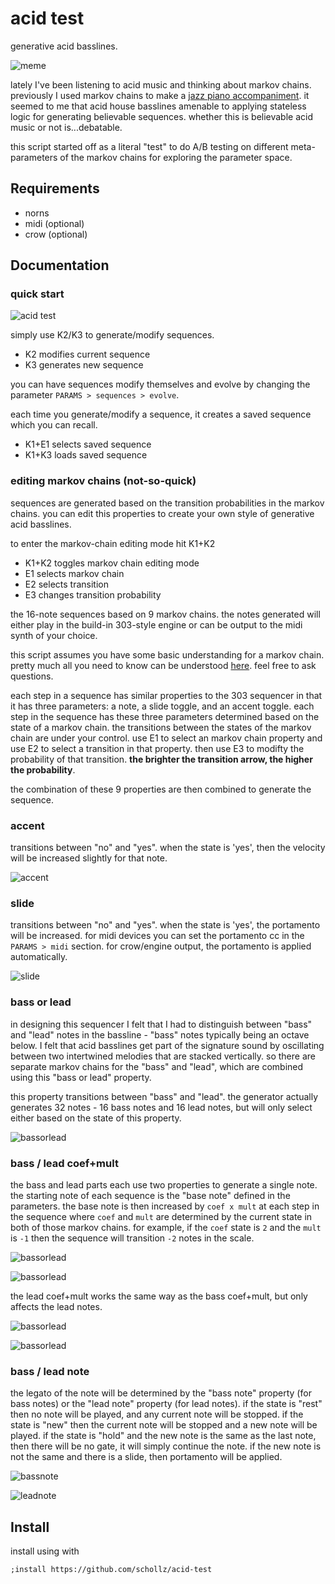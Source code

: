 # acid test

generative acid basslines.

![meme](/img/meme.png)

lately I've been listening to acid music and thinking about markov chains. previously I used markov chains to make a [jazz piano accompaniment](https://github.com/schollz/pianoai). it seemed to me that acid house basslines amenable to applying stateless logic for generating believable sequences. whether this is believable acid music or not is...debatable.

this script started off as a literal "test" to do A/B testing on different meta-parameters of the markov chains for exploring the parameter space.

## Requirements

- norns
- midi (optional)
- crow (optional)

## Documentation

### quick start

![acid test](img/acid-test2.png)

simply use K2/K3 to generate/modify sequences.

- K2 modifies current sequence
- K3 generates new sequence

you can have sequences modify themselves and evolve by changing the parameter `PARAMS > sequences > evolve`.

each time you generate/modify a sequence, it creates a saved sequence which you can recall.

- K1+E1 selects saved sequence
- K1+K3 loads saved sequence

### editing markov chains (not-so-quick)

sequences are generated based on the transition probabilities in the markov chains. you can edit this properties to create your own style of generative acid basslines.

to enter the markov-chain editing mode hit K1+K2

- K1+K2 toggles markov chain editing mode
- E1 selects markov chain
- E2 selects transition
- E3 changes transition probability


the 16-note sequences based on 9 markov chains. the notes generated will either play in the build-in 303-style engine or can be output to the midi synth of your choice.

this script assumes you have some basic understanding for a markov chain. pretty much all you need to know can be understood [here](https://en.wikipedia.org/wiki/Markov_chain#Examples). feel free to ask questions.

each step in a sequence has similar properties to the 303 sequencer in that it has three parameters: a note, a slide toggle, and an accent toggle. each step in the sequence has these three parameters determined based on the state of a markov chain. the transitions between the states of the markov chain are under your control. use E1 to select an markov chain property and use E2 to select a transition in that property. then use E3 to modifty the probability of that transition. **the brighter the transition arrow, the higher the probability**. 

the combination of these 9 properties are then combined to generate the sequence.

### accent

transitions between "no" and "yes". when the state is 'yes', then the velocity will be increased slightly for that note.

![accent](/img/accent.png)

### slide

transitions between "no" and "yes". when the state is 'yes', the portamento will be increased. for midi devices you can set the portamento cc in the `PARAMS > midi` section. for crow/engine output, the portamento is applied automatically.

![slide](/img/slide.png)

### bass or lead

in designing this sequencer I felt that I had to distinguish between "bass" and "lead" notes in the bassline - "bass" notes typically being an octave below. I felt that acid basslines get part of the signature sound by oscillating between two intertwined melodies that are stacked vertically. so there are separate markov chains for the "bass" and "lead", which are combined using this "bass or lead" property.

this property transitions between "bass" and "lead". the generator actually generates 32 notes - 16 bass notes and 16 lead notes, but will only select either based on the state of this property.

![bassorlead](/img/bassorlead.png)

### bass / lead coef+mult


the bass and lead parts each use two properties to generate a single note. the starting note of each sequence is the "base note" defined in the parameters. the base note is then increased by `coef x mult` at each step in the sequence where `coef` and `mult` are determined by the current state in both of those markov chains. for example, if the `coef` state is `2` and the `mult` is `-1` then the sequence will transition `-2` notes in the scale.


![bassorlead](/img/basscoef.png)

![bassorlead](/img/bassmult.png)


the lead coef+mult works the same way as the bass coef+mult, but only affects the lead notes.

![bassorlead](/img/leadcoef.png)

![bassorlead](/img/leadmult.png)

### bass / lead note

the legato of the note will be determined by the "bass note"  property (for bass notes) or the "lead note" property (for lead notes). if the state is "rest" then no note will be played, and any current note will be stopped. if the state is "new" then the current note will be stopped and a new note will be played. if the state is "hold" and the new note is the same as the last note, then there will be no gate, it will simply continue the note. if the new note is not the same and there is a slide, then portamento will be applied.

![bassnote](/img/bassnote.png)

![leadnote](/img/leadnote.png)


## Install

install using with

```
;install https://github.com/schollz/acid-test
```


